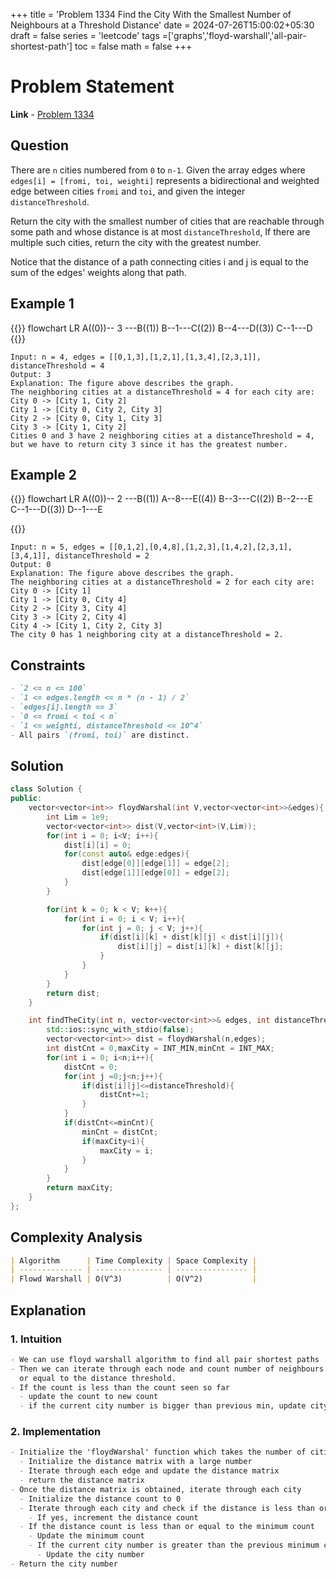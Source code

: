 +++
title = 'Problem 1334 Find the City With the Smallest Number of Neighbours at a Threshold Distance'
date = 2024-07-26T15:00:02+05:30
draft = false
series = 'leetcode'
tags =['graphs','floyd-warshall','all-pair-shortest-path']
toc = false
math = false
+++

# Problem Statement

**Link** - [Problem 1334](https://leetcode.com/problems/find-the-city-with-the-smallest-number-of-neighbors-at-a-threshold-distance/description/)

## Question

There are `n` cities numbered from `0` to `n-1`. Given the array edges where `edges[i] = [fromi, toi, weighti]` represents a bidirectional and weighted edge between cities `fromi` and `toi`, and given the integer `distanceThreshold`.

Return the city with the smallest number of cities that are reachable through some path and whose distance is at most `distanceThreshold`, If there are multiple such cities, return the city with the greatest number.

Notice that the distance of a path connecting cities i and j is equal to the sum of the edges' weights along that path.

## Example 1

{{<mermaid>}}
flowchart LR
A((0))-- 3 ---B((1))
B--1---C((2))
B--4---D((3))
C--1---D
{{</mermaid>}}

```
Input: n = 4, edges = [[0,1,3],[1,2,1],[1,3,4],[2,3,1]], distanceThreshold = 4
Output: 3
Explanation: The figure above describes the graph.
The neighboring cities at a distanceThreshold = 4 for each city are:
City 0 -> [City 1, City 2]
City 1 -> [City 0, City 2, City 3]
City 2 -> [City 0, City 1, City 3]
City 3 -> [City 1, City 2]
Cities 0 and 3 have 2 neighboring cities at a distanceThreshold = 4,
but we have to return city 3 since it has the greatest number.
```

## Example 2

{{<mermaid>}}
flowchart LR
A((0))-- 2 ---B((1))
A--8---E((4))
B--3---C((2))
B--2---E
C--1---D((3))
D--1---E

{{</mermaid>}}

```
Input: n = 5, edges = [[0,1,2],[0,4,8],[1,2,3],[1,4,2],[2,3,1],[3,4,1]], distanceThreshold = 2
Output: 0
Explanation: The figure above describes the graph.
The neighboring cities at a distanceThreshold = 2 for each city are:
City 0 -> [City 1]
City 1 -> [City 0, City 4]
City 2 -> [City 3, City 4]
City 3 -> [City 2, City 4]
City 4 -> [City 1, City 2, City 3]
The city 0 has 1 neighboring city at a distanceThreshold = 2.
```

## Constraints

```markdown
- `2 <= n <= 100`
- `1 <= edges.length <= n * (n - 1) / 2`
- `edges[i].length == 3`
- `0 <= fromi < toi < n`
- `1 <= weighti, distanceThreshold <= 10^4`
- All pairs `(fromi, toi)` are distinct.
```

## Solution

```cpp
class Solution {
public:
    vector<vector<int>> floydWarshal(int V,vector<vector<int>>&edges){
        int Lim = 1e9;
        vector<vector<int>> dist(V,vector<int>(V,Lim));
        for(int i = 0; i<V; i++){
            dist[i][i] = 0;
            for(const auto& edge:edges){
                dist[edge[0]][edge[1]] = edge[2];
                dist[edge[1]][edge[0]] = edge[2];
            }
        }

        for(int k = 0; k < V; k++){
            for(int i = 0; i < V; i++){
                for(int j = 0; j < V; j++){
                    if(dist[i][k] + dist[k][j] < dist[i][j]){
                        dist[i][j] = dist[i][k] + dist[k][j];
                    }
                }
            }
        }
        return dist;
    }

    int findTheCity(int n, vector<vector<int>>& edges, int distanceThreshold) {
        std::ios::sync_with_stdio(false);
        vector<vector<int>> dist = floydWarshal(n,edges);
        int distCnt = 0,maxCity = INT_MIN,minCnt = INT_MAX;
        for(int i = 0; i<n;i++){
            distCnt = 0;
            for(int j =0;j<n;j++){
                if(dist[i][j]<=distanceThreshold){
                    distCnt+=1;
                }
            }
            if(distCnt<=minCnt){
                minCnt = distCnt;
                if(maxCity<i){
                    maxCity = i;
                }
            }
        }
        return maxCity;
    }
};
```

## Complexity Analysis

```markdown
| Algorithm      | Time Complexity | Space Complexity |
| -------------- | --------------- | ---------------- |
| Flowd Warshall | O(V^3)          | O(V^2)           |
```

## Explanation

### 1. Intuition

```markdown
- We can use floyd warshall algorithm to find all pair shortest paths
- Then we can iterate through each node and count number of neighbours with distance less than
  or equal to the distance threshold.
- If the count is less than the count seen so far
  - update the count to new count
  - if the current city number is bigger than previous min, update city number
```

### 2. Implementation

```markdown
- Initialize the 'floydWarshal' function which takes the number of cities and edges as input
  - Initialize the distance matrix with a large number
  - Iterate through each edge and update the distance matrix
  - return the distance matrix
- Once the distance matrix is obtained, iterate through each city
  - Initialize the distance count to 0
  - Iterate through each city and check if the distance is less than or equal to the threshold
    - If yes, increment the distance count
  - If the distance count is less than or equal to the minimum count
    - Update the minimum count
    - If the current city number is greater than the previous minimum city number
      - Update the city number
- Return the city number
```

